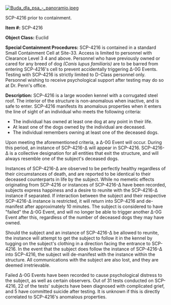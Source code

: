 [![Buda_dla_psa_-_panoramio.jpeg](http://scp-wiki.wdfiles.com/local--resized-images/scp-4216/Buda_dla_psa_-_panoramio.jpeg/medium.jpg)](http://scp-wiki.wdfiles.com/local--files/scp-4216/Buda_dla_psa_-_panoramio.jpeg)

SCP-4216 prior to containment.

**Item #:** SCP-4216

**Object Class:** Euclid

**Special Containment Procedures:** SCP-4216 is contained in a standard Small Containment Cell at Site-33. Access is limited to personnel with Clearance Level 3 4 and above. Personnel who have previously owned or cared for any breed of dog _(Canis lupus familiaris)_ are to be barred from entering SCP-4216's cell to prevent accidentally triggering Δ-0G Events. Testing with SCP-4216 is strictly limited to D-Class personnel only. Personnel wishing to receive psychological support after testing may do so at Dr. Penn's office.

**Description:** SCP-4216 is a large wooden kennel with a corrugated steel roof. The interior of the structure is non-anomalous when inactive, and is safe to enter. SCP-4216 manifests its anomalous properties when it enters the line of sight of an individual who meets the following criteria:

*   The individual has owned at least one dog at any point in their life.
*   At least one of the dogs owned by the individual are deceased.
*   The individual remembers owning at least one of the deceased dogs.

Upon meeting the aforementioned criteria, a Δ-0G Event will occur. During this period, an instance of SCP-4216-Δ will appear in SCP-4216. SCP-4216-Δ is a collective designation for all entities that exit the structure, and will always resemble one of the subject's deceased dogs.

Instances of SCP-4216-Δ are observed to be perfectly healthy regardless of their circumstances of death, and are reported to be identical to their deceased counterparts in life by the subject. While no memetic effects originating from SCP-4216 or instances of SCP-4216-Δ have been recorded, subjects express happiness and a desire to reunite with the SCP-4216-Δ instance if separated. If interaction between the subject and their respective SCP-4216-Δ instance is restricted, it will return into SCP-4216 and de-manifest after approximately 10 minutes. The subject is considered to have "failed" the Δ-0G Event, and will no longer be able to trigger another Δ-0G Event after this, regardless of the number of deceased dogs they may have owned.

Should the subject and an instance of SCP-4216-Δ be allowed to reunite, the instance will attempt to get the subject to follow it in the kennel by tugging on the subject's clothing in a direction facing the entrance to SCP-4216. In the event that the subject does follow the instance of SCP-4216-Δ into SCP-4216, the subject will de-manifest with the instance within the structure. All communications with the subject are also lost, and they are deemed irretrievable.

Failed Δ-0G Events have been recorded to cause psychological distress to the subject, as well as certain observers. Out of 31 tests conducted on SCP-4216, 22 of the tests' subjects have been diagnosed with complicated grief, and 5 have committed suicide after testing. It is unknown if this is directly correlated to SCP-4216's anomalous properties.